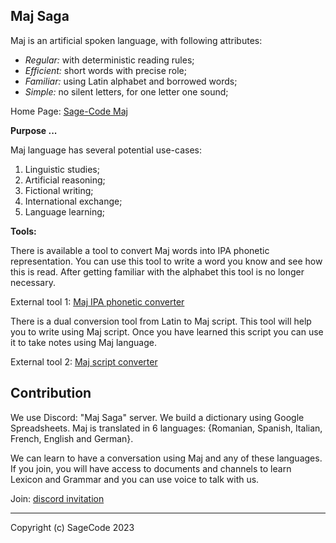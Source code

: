 ## Maj Saga

Maj is an artificial spoken language,  with following attributes:

* *Regular:* with deterministic reading rules;
* *Efficient:* short words with precise role;
* *Familiar:* using Latin alphabet and borrowed words;
* *Simple:* no silent letters, for one letter one sound;

Home Page: [Sage-Code Maj](https://sagecode.net/maj)

**Purpose ...**

Maj language has several potential use-cases:

1. Linguistic studies;
1. Artificial reasoning;
1. Fictional writing;
1. International exchange;
1. Language learning;

**Tools:** 

There is available a tool to convert Maj words into IPA phonetic representation. You can use this tool to write a word you know and see how this is read. After getting familiar with the alphabet this tool is no longer necessary.

External tool 1: [Maj IPA phonetic converter](https://lingojam.com/MajIPA)

There is a dual conversion tool from Latin to Maj script. This tool will help you to write using Maj script. Once you have learned this script you can use it to take notes using Maj language. 

External tool 2: [Maj script converter](https://lingojam.com/MajScript)


## Contribution

We use Discord: "Maj Saga" server. We build a dictionary using Google Spreadsheets. Maj is translated in 6 languages: {Romanian, Spanish, Italian, French, English and German}.

We can learn to have a conversation using Maj and any of these languages. If you join, you will have access to documents and channels to learn Lexicon and Grammar and you can use voice to talk with us.

Join: [discord invitation](https://discord.gg/Y8Bredb3eW)

---

Copyright (c) SageCode 2023
